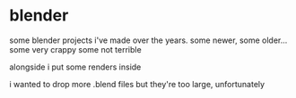 # blender

some blender projects i've made over the years. some newer, some older... some very crappy some not terrible

alongside i put some renders inside

i wanted to drop more .blend files but they're too large, unfortunately

